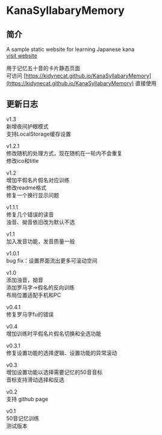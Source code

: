 # KanaSyllabaryMemory
## 简介

A sample static website for learning Japanese kana  
[visit website](https://kidynecat.github.io/KanaSyllabaryMemory)

用于记忆五十音的卡片静态页面    
可访问 [https://kidynecat.github.io/KanaSyllabaryMemory](https://kidynecat.github.io/KanaSyllabaryMemory) 直接使用

## 更新日志
v1.3  
新增夜间护眼模式  
支持LocalStorage缓存设置  

v1.2.1  
修改随机的处理方式，现在随机在一轮内不会重复   
修改ico和title  

v1.2  
增加平假名片假名对应训练  
修改readme格式  
修复一个换行显示问题  

v1.1.1  
修复几个错误的读音  
浊音、拗音依旧改为默认不选  

v1.1  
加入发音功能，发音质量一般  

v1.0.1  
bug fix：设置界面流出更多可滚动空间  

v1.0  
添加浊音，拗音  
添加罗马字->假名的反向训练  
布局位置适配手机和PC  

v0.4.1  
修复罗马字fu的错误  

v0.4  
增加训练时平假名片假名切换和全选功能  

v0.3.1  
修复设置功能的选择逻辑、设置功能的异常滚动  

v0.3  
增加设置功能以选择需要记忆的50音音标  
音标支持滑动选择和反选  

v0.2  
支持 github page  

v0.1  
50音记忆训练  
测试版本  
